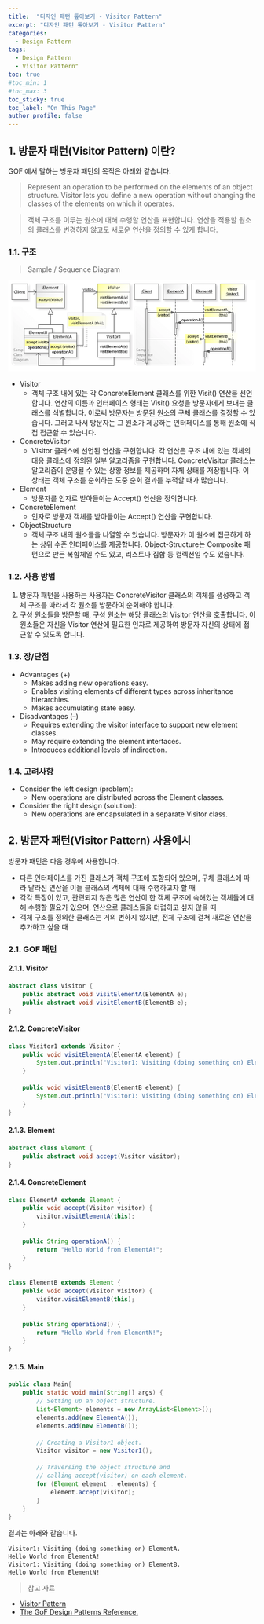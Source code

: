 ```yaml
---
title:  "디자인 패턴 톺아보기 - Visitor Pattern"
excerpt: "디자인 패턴 톺아보기 - Visitor Pattern"
categories:
  - Design Pattern
tags:
  - Design Pattern
  - Visitor Pattern"
toc: true
#toc_min: 1
#toc_max: 3
toc_sticky: true
toc_label: "On This Page"
author_profile: false
---
```


## 1. 방문자 패턴(Visitor Pattern) 이란?

GOF 에서 말하는 방문자 패턴의 목적은 아래와 같습니다.

> Represent an operation to be performed on the elements of an object structure. Visitor lets you define a new operation without changing the classes of the elements on which it operates.

> 객체 구조를 이루는 원소에 대해 수행할 연산을 표현합니다. 연산을 적용할 원소의 클래스를 변경하지 않고도 새로운 연산을 정의할 수 있게 합니다.

### 1.1. 구조

> Sample / Sequence Diagram

![image](/assets/images/design_pattern/visitor_pattern.png)

* Visitor
  * 객체 구조 내에 있는 각 ConcreteElement 클래스를 위한 Visit() 연산을 선언합니다. 연산의 이름과 인터페이스 형태는 Visit() 요청을 방문자에게 보내는 클래스를 식별합니다. 이로써 방문자는 방문된 원소의 구체 클래스를 결정할 수 있습니다. 그러고 나서 방문자는 그 원소가 제공하는 인터페이스를 통해 원소에 직접 접근할 수 있습니다.
* ConcreteVisitor
  * Visitor 클래스에 선언된 연산을 구현합니다. 각 연산은 구조 내에 있는 객체의 대응 클래스에 정의된 일부 알고리즘을 구현합니다. ConcreteVisitor 클래스는 알고리즘이 운영될 수 있는 상황 정보를 제공하며 자체 상태를 저장합니다. 이 상태는 객체 구조를 순회하는 도중 순회 결과를 누적할 때가 많습니다.
* Element
  * 방문자를 인자로 받아들이는 Accept() 연산을 정의합니다.
* ConcreteElement
  * 인자로 방문자 객체를 받아들이는 Accept() 연산을 구현합니다.
* ObjectStructure
  * 객체 구조 내의 원소들을 나열할 수 있습니다. 방문자가 이 원소에 접근하게 하는 상위 수준 인터페이스를 제공합니다. Object-Structure는 Composite 패턴으로 만든 복합체일 수도 있고, 리스트나 집합 등 컬렉션일 수도 있습니다.

### 1.2. 사용 방법

1. 방문자 패턴을 사용하는 사용자는 ConcreteVisitor 클래스의 객체를 생성하고 객체 구조를 따라서 각 원소를 방문하여 순회해야 합니다.
2. 구성 원소들을 방문할 때, 구성 원소는 해당 클래스의 Visitor 연산을 호출합니다. 이 원소들은 자신을 Visitor 연산에 필요한 인자로 제공하여 방문자 자신의 상태에 접근할 수 있도록 합니다.

### 1.3. 장/단점

* Advantages (+)
    * Makes adding new operations easy.
    * Enables visiting elements of different types across inheritance hierarchies.
    * Makes accumulating state easy.
* Disadvantages (–)
    * Requires extending the visitor interface to support new element classes.
    * May require extending the element interfaces.
    * Introduces additional levels of indirection.

### 1.4. 고려사항

* Consider the left design (problem):
    * New operations are distributed across the Element classes.
* Consider the right design (solution):
    * New operations are encapsulated in a separate Visitor class.

## 2. 방문자 패턴(Visitor Pattern) 사용예시

방문자 패턴은 다음 경우에 사용합니다.

* 다른 인터페이스를 가진 클래스가 객체 구조에 포함되어 있으며, 구체 클래스에 따라 달라진 연산을 이들 클래스의 객체에 대해 수행하고자 할 때
* 각각 특징이 있고, 관련되지 않은 많은 연산이 한 객체 구조에 속해있는 객체들에 대해 수행할 필요가 있으며, 연산으로 클래스들을 더럽히고 싶지 않을 때
* 객체 구조를 정의한 클래스는 거의 변하지 않지만, 전체 구조에 걸쳐 새로운 연산을 추가하고 싶을 때

### 2.1. GOF 패턴

#### 2.1.1. Visitor

```java
abstract class Visitor { 
	public abstract void visitElementA(ElementA e);
	public abstract void visitElementB(ElementB e);
}
```

#### 2.1.2. ConcreteVisitor

```java
class Visitor1 extends Visitor {
	public void visitElementA(ElementA element) { 
		System.out.println("Visitor1: Visiting (doing something on) ElementA.\n" + element.operationA());
	} 
	
	public void visitElementB(ElementB element) { 
		System.out.println("Visitor1: Visiting (doing something on) ElementB.\n" + element.operationB());
	}
}
```

#### 2.1.3. Element

```java
abstract class Element {
	public abstract void accept(Visitor visitor);
}
```

#### 2.1.4. ConcreteElement

```java
class ElementA extends Element {
	public void accept(Visitor visitor) { 
		visitor.visitElementA(this);
	} 
	
	public String operationA() { 
		return "Hello World from ElementA!";
	} 
}

class ElementB extends Element {
	public void accept(Visitor visitor) { 
		visitor.visitElementB(this);
	} 
	
	public String operationB() { 
		return "Hello World from ElementN!";
	} 
}
```

#### 2.1.5. Main

```java
public class Main{
	public static void main(String[] args) {
		// Setting up an object structure.
		List<Element> elements = new ArrayList<Element>();
		elements.add(new ElementA());
		elements.add(new ElementB());
		
		// Creating a Visitor1 object.
		Visitor visitor = new Visitor1();
		
		// Traversing the object structure and
		// calling accept(visitor) on each element.
		for (Element element : elements) { 
			element.accept(visitor);
		}
	}
}
```

결과는 아래와 같습니다.

```
Visitor1: Visiting (doing something on) ElementA.
Hello World from ElementA!
Visitor1: Visiting (doing something on) ElementB.
Hello World from ElementN!
```

> 참고 자료

* [Visitor Pattern](https://en.wikipedia.org/wiki/Visitor_pattern)
* [The GoF Design Patterns Reference.](http://w3sdesign.com/index0100.php)
